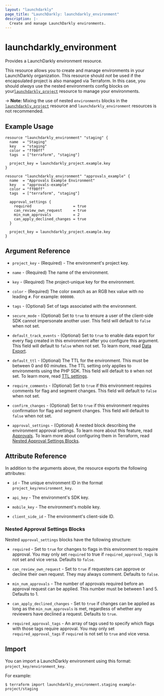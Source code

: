 ```yaml
---
layout: "launchdarkly"
page_title: "LaunchDarkly: launchdarkly_environment"
description: |-
  Create and manage LaunchDarkly environments.
---
```


# launchdarkly_environment

Provides a LaunchDarkly environment resource.

This resource allows you to create and manage environments in your LaunchDarkly organization. This resource should _not_ be used if the encapsulated project is also managed via Terraform. In this case, you should _always_ use the nested environments config blocks on your[`launchdarkly_project`](/docs/providers/launchdarkly/r/project.html) resource to manage your environments.

-> **Note:** Mixing the use of nested `environments` blocks in the [`launchdarkly_project`](/docs/providers/launchdarkly/r/project.html) resource and `launchdarkly_environment` resources is not recommended.

## Example Usage

```hcl
resource "launchdarkly_environment" "staging" {
  name  = "Staging"
  key   = "staging"
  color = "ff00ff"
  tags  = ["terraform", "staging"]

  project_key = launchdarkly_project.example.key
}
```

```hcl
resource "launchdarkly_environment" "approvals_example" {
  name  = "Approvals Example Environment"
  key   = "approvals-example"
  color = "ff00ff"
  tags  = ["terraform", "staging"]

  approval_settings {
    required                   = true
    can_review_own_request     = true
    min_num_approvals          = 2
    can_apply_declined_changes = true
  }

  project_key = launchdarkly_project.example.key
}
```

## Argument Reference

- `project_key` - (Required) - The environment's project key.

- `name` - (Required) The name of the environment.

- `key` - (Required) The project-unique key for the environment.

- `color` - (Required) The color swatch as an RGB hex value with no leading `#`. For example: `000000`.

- `tags` - (Optional) Set of tags associated with the environment.

- `secure_mode` - (Optional) Set to `true` to ensure a user of the client-side SDK cannot impersonate another user. This field will default to `false` when not set.

- `default_track_events` - (Optional) Set to `true` to enable data export for every flag created in this environment after you configure this argument. This field will default to `false` when not set. To learn more, read [Data Export](https://docs.launchdarkly.com/docs/data-export).

- `default_ttl` - (Optional) The TTL for the environment. This must be between 0 and 60 minutes. The TTL setting only applies to environments using the PHP SDK. This field will default to `0` when not set. To learn more, read [TTL settings](https://docs.launchdarkly.com/docs/environments#section-ttl-settings).

- `require_comments` - (Optional) Set to `true` if this environment requires comments for flag and segment changes. This field will default to `false` when not set.

- `confirm_changes` - (Optional) Set to `true` if this environment requires confirmation for flag and segment changes. This field will default to `false` when not set.

- `approval_settings` - (Optional) A nested block describing the environment approval settings. To learn more about this feature, read [Approvals](https://docs.launchdarkly.com/home/feature-workflows/approvals). To learn more about configuring them in Terraform, read [Nested Approval Settings Blocks](#nested-approval-settings-blocks).

## Attribute Reference

In addition to the arguments above, the resource exports the following attributes:

- `id` - The unique environment ID in the format `project_key/environment_key`.

- `api_key` - The environment's SDK key.

- `mobile_key` - The environment's mobile key.

- `client_side_id` - The environment's client-side ID.

### Nested Approval Settings Blocks

Nested `approval_settings` blocks have the following structure:

- `required` - Set to `true` for changes to flags in this environment to require approval. You may only set `required` to true if `required_approval_tags` is not set and vice versa. Defaults to `false`.

- `can_review_own_request` - Set to `true` if requesters can approve or decline their own request. They may always comment. Defaults to `false`.

- `min_num_approvals` - The number of approvals required before an approval request can be applied. This number must be between 1 and 5. Defaults to 1.

- `can_apply_declined_changes` - Set to `true` if changes can be applied as long as the `min_num_approvals` is met, regardless of whether any reviewers have declined a request. Defaults to `true`.

- `required_approval_tags` - An array of tags used to specify which flags with those tags require approval. You may only set `required_approval_tags` if `required` is not set to `true` and vice versa.

## Import

You can import a LaunchDarkly environment using this format: `project_key/environment_key`.

For example:

```
$ terraform import launchdarkly_environment.staging example-project/staging
```
